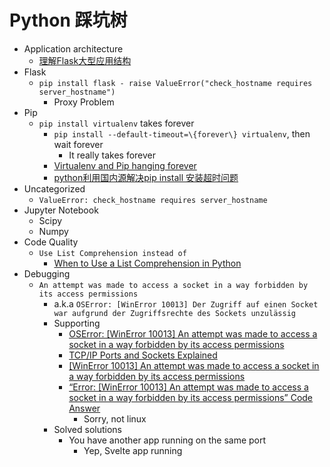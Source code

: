 # Python 踩坑树
- Application architecture
  - [理解Flask大型应用结构](https://www.dreamer.im/2019/04/01/flask/%E7%90%86%E8%A7%A3Flask%E5%A4%A7%E5%9E%8B%E5%BA%94%E7%94%A8%E7%BB%93%E6%9E%84/)
- Flask
  - `pip install flask - raise ValueError("check_hostname requires server_hostname")`
    - Proxy Problem
- Pip
  - `pip install virtualenv` takes forever
    - `pip install --default-timeout=\{forever\} virtualenv`, then wait forever
      - It really takes forever
    - [Virtualenv and Pip hanging forever](https://stackoverflow.com/questions/40093814/virtualenv-and-pip-hanging-forever)
    - [python利用国内源解决pip install 安装超时问题](https://blog.csdn.net/ezreal_tao/article/details/102142789)
- Uncategorized
  - `ValueError: check_hostname requires server_hostname`
- Jupyter Notebook
  - Scipy
  - Numpy
- Code Quality
  - `Use List Comprehension instead of`
    - [When to Use a List Comprehension in Python](https://realpython.com/list-comprehension-python/)
- Debugging
  - `An attempt was made to access a socket in a way forbidden by its access permissions`
    - a.k.a `OSError: [WinError 10013] Der Zugriff auf einen Socket war aufgrund der Zugriffsrechte des Sockets unzulässig`
    - Supporting
      - [OSError: [WinError 10013] An attempt was made to access a socket in a way forbidden by its access permissions](https://github.com/googleworkspace/python-samples/issues/86)
      - [TCP/IP Ports and Sockets Explained](http://www.steves-internet-guide.com/tcpip-ports-sockets/#comment-1821)
      - [[WinError 10013] An attempt was made to access a socket in a way forbidden by its access permissions](https://intellij-support.jetbrains.com/hc/en-us/community/posts/360001679940--WinError-10013-An-attempt-was-made-to-access-a-socket-in-a-way-forbidden-by-its-access-permissions)
      - [“Error: [WinError 10013] An attempt was made to access a socket in a way forbidden by its access permissions” Code Answer](https://www.codegrepper.com/code-examples/typescript/Error%3A+%5BWinError+10013%5D+An+attempt+was+made+to+access+a+socket+in+a+way+forbidden+by+its+access+permissions)
        - Sorry, not linux
    - Solved solutions
      - You have another app running on the same port
        - Yep, Svelte app running